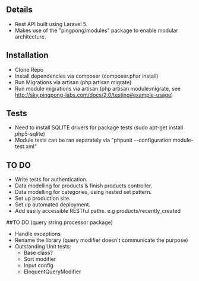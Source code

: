 ## Details
- Rest API built using Laravel 5.
- Makes use of the "pingpong/modules" package to enable modular architecture.

## Installation

- Clone Repo
- Install dependencies via composer (composer.phar install)
- Run Migrations via artisan (php artisan migrate)
- Run module migrations via artisan (php artisan module:migrate, see http://sky.pingpong-labs.com/docs/2.0/testing#example-usage)

## Tests
- Need to install SQLITE drivers for package tests (sudo apt-get install php5-sqlite)
- Module tests can be ran separately via "phpunit --configuration module-test.xml"


## TO DO
- Write tests for authentication.
- Data modelling for products & finish products controller.
- Data modelling for categories, using nested set pattern.
- Set up production site.
- Set up automated deployment.
- Add easily accessible RESTful paths. e.g products/recently_created


 ##TO DO (query string processor package)
 - Handle exceptions
 - Rename the library (query modifier doesn't communicate the purpose)
 - Outstanding Unit tests:
   - Base class?
   - Sort modifier
   - Input config
   - EloquentQueryModifier

